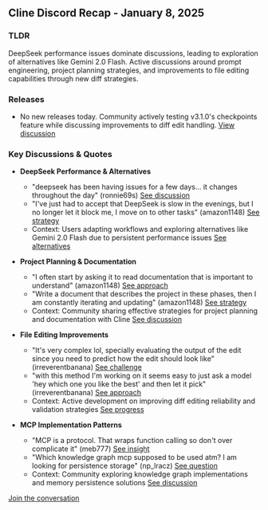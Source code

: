 ## Cline Discord Recap - January 8, 2025

### TLDR

DeepSeek performance issues dominate discussions, leading to exploration of alternatives like Gemini 2.0 Flash. Active discussions around prompt engineering, project planning strategies, and improvements to file editing capabilities through new diff strategies.

### Releases

*   No new releases today. Community actively testing v3.1.0's checkpoints feature while discussing improvements to diff edit handling. [View discussion](https://discord.com/channels/1275535550845292637/1321367716820422657/1326667571755352196)

### Key Discussions & Quotes

*   **DeepSeek Performance & Alternatives**
    * "deepseek has been having issues for a few days... it changes throughout the day" (ronnie69s) [See discussion](https://discord.com/channels/1275535550845292637/1275535550845292640/1326575235197304892)
    * "I've just had to accept that DeepSeek is slow in the evenings, but I no longer let it block me, I move on to other tasks" (amazon1148) [See strategy](https://discord.com/channels/1275535550845292637/1275535550845292640/1326756834945798184)
    * Context: Users adapting workflows and exploring alternatives like Gemini 2.0 Flash due to persistent performance issues [See alternatives](https://discord.com/channels/1275535550845292637/1275535550845292640/1326748185376591893)

*   **Project Planning & Documentation**
    * "I often start by asking it to read documentation that is important to understand" (amazon1148) [See approach](https://discord.com/channels/1275535550845292637/1275555786621325382/1326762073107071037)
    * "Write a document that describes the project in these phases, then I am constantly iterating and updating" (amazon1148) [See strategy](https://discord.com/channels/1275535550845292637/1275555786621325382/1326762359481565224)
    * Context: Community sharing effective strategies for project planning and documentation with Cline [See discussion](https://discord.com/channels/1275535550845292637/1275555786621325382/1326759462349836399)

*   **File Editing Improvements**
    * "It's very complex lol, specially evaluating the output of the edit since you need to predict how the edit should look like" (irreverentbanana) [See challenge](https://discord.com/channels/1275535550845292637/1321367716820422657/1326589193316601958)
    * "with this method I'm working on it seems easy to just ask a model 'hey which one you like the best' and then let it pick" (irreverentbanana) [See approach](https://discord.com/channels/1275535550845292637/1321367716820422657/1326589516592447611)
    * Context: Active development on improving diff editing reliability and validation strategies [See progress](https://discord.com/channels/1275535550845292637/1321367716820422657/1326665698272870440)

*   **MCP Implementation Patterns**
    * "MCP is a protocol. That wraps function calling so don't over complicate it" (meb777) [See insight](https://discord.com/channels/1275535550845292637/1316849926533287986/1326612854878634114)
    * "Which knowledge graph mcp supposed to be used atm? I am looking for persistence storage" (np_lracz) [See question](https://discord.com/channels/1275535550845292637/1316849926533287986/1326602856656273598)
    * Context: Community exploring knowledge graph implementations and memory persistence solutions [See discussion](https://discord.com/channels/1275535550845292637/1316849926533287986/1326618694599573595)

[Join the conversation](https://discord.gg/cline)
